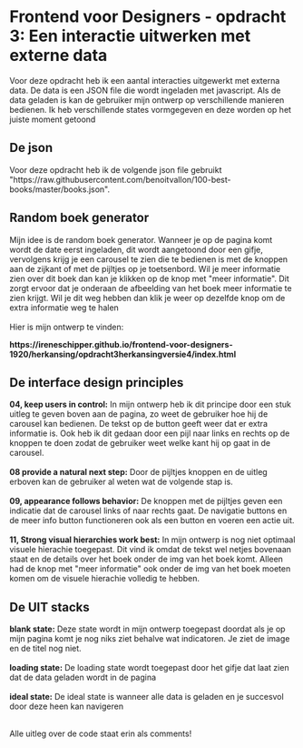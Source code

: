 <h1>Frontend voor Designers - opdracht 3: Een interactie uitwerken met externe data</h1>

Voor deze opdracht heb ik een aantal interacties uitgewerkt met externa data. De data is een JSON file die wordt ingeladen met javascript. Als de data geladen is kan de gebruiker mijn ontwerp op verschillende manieren bedienen. Ik heb verschillende states vormgegeven en deze worden op het juiste moment getoond

<h2>De json</h2>
Voor deze opdracht heb ik de volgende json file gebruikt "https://raw.githubusercontent.com/benoitvallon/100-best-books/master/books.json". 

<h2>Random boek generator</h2>
Mijn idee is de random boek generator. Wanneer je op de pagina komt wordt de date eerst ingeladen, dit wordt aangetoond door een gifje, vervolgens krijg je een carousel te zien die te bedienen is met de knoppen aan de zijkant of met de pijltjes op je toetsenbord. Wil je meer informatie zien over dit boek dan kan je klikken op de knop met "meer informatie". Dit zorgt ervoor dat je onderaan de afbeelding van het boek meer informatie te zien krijgt. Wil je dit weg hebben dan klik je weer op dezelfde knop om de extra informatie weg te halen
<br>
<br>
Hier is mijn ontwerp te vinden: <p> <b>  https://ireneschipper.github.io/frontend-voor-designers-1920/herkansing/opdracht3herkansingversie4/index.html  </b></p>

<h2>De interface design principles</h2>
<b>04, keep users in control:</b> In mijn ontwerp heb ik dit principe door een stuk uitleg te geven boven aan de pagina, zo weet de gebruiker hoe hij de carousel kan bedienen. De tekst op de button geeft weer dat er extra informatie is. Ook heb ik dit gedaan door een pijl naar links en rechts op de knoppen te doen zodat de gebruiker weet welke kant hij op gaat in de carousel.
<br>
<br>
<b>08 provide a natural next step:</b> Door de pijltjes knoppen en de uitleg erboven kan de gebruiker al weten wat de volgende stap is.
<br>
<br>
<b>09, appearance follows behavior:</b> De knoppen met de pijltjes geven een indicatie dat de carousel links of naar rechts gaat. De navigatie buttons en de meer info button functioneren ook als een button en voeren een actie uit.
<br>
<br>
<b>11, Strong visual hierarchies work best:</b> In mijn ontwerp is nog niet optimaal visuele hierachie toegepast. Dit vind ik omdat de tekst wel netjes bovenaan staat en de details over het boek onder de img van het boek komt. Alleen had de knop met "meer informatie" ook onder de img van het boek moeten komen om de visuele hierachie volledig te hebben.

<h2>De UIT stacks</h2>
<b> blank state:</b> Deze state wordt in mijn ontwerp toegepast doordat als je op mijn pagina komt je nog niks ziet behalve wat indicatoren. Je ziet de image en de titel nog niet.
<br>
<br>
<b> loading state:</b> De loading state wordt toegepast door het gifje dat laat zien dat de data geladen wordt in de pagina
<br>
<br>
<b> ideal state:</b> De ideal state is wanneer alle data is geladen en je succesvol door deze heen kan navigeren
<br>
<br>

Alle uitleg over de code staat erin als comments!
